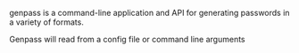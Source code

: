 

genpass is a command-line application and API for generating passwords in a variety of formats.

Genpass will read from a config file or command line arguments
